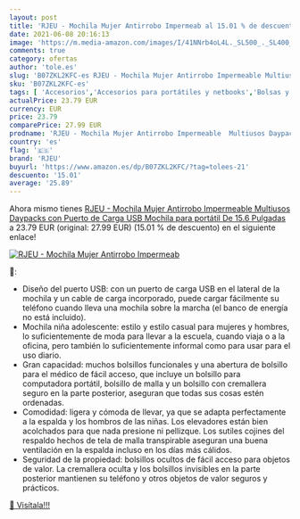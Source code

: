 ```yaml
---
layout: post
title: 'RJEU - Mochila Mujer Antirrobo Impermeab al 15.01 % de descuento'
date: 2021-06-08 20:16:13
image: 'https://m.media-amazon.com/images/I/41NNrb4oL4L._SL500_._SL400_.jpg'
comments: true
category: ofertas
author: 'tole.es'
slug: 'B07ZKL2KFC-es RJEU - Mochila Mujer Antirrobo Impermeable Multiusos...'
sku: 'B07ZKL2KFC-es'
tags: [ 'Accesorios','Accesorios para portátiles y netbooks','Bolsas y fundas para portátiles y netbooks','Informática','Mochilas para portátiles y netbooks','mochila','rjeu', ]
actualPrice: 23.79 EUR
currency: EUR
price: 23.79
comparePrice: 27.99 EUR
prodname: 'RJEU - Mochila Mujer Antirrobo Impermeable  Multiusos Daypacks con Puerto de Carga USB  Mochila para portátil De 15.6 Pulgadas'
country: 'es'
flag: '🇪🇸'
brand: 'RJEU'
buyurl: 'https://www.amazon.es/dp/B07ZKL2KFC/?tag=tolees-21'
descuento: '15.01'
average: '25.89'
---
```


Ahora mismo tienes [RJEU - Mochila Mujer Antirrobo Impermeable  Multiusos Daypacks con Puerto de Carga USB  Mochila para portátil De 15.6 Pulgadas](https://www.amazon.es/dp/B07ZKL2KFC/?tag=tolees-21) a 23.79 EUR (original: 27.99 EUR) (15.01 %  de descuento) en el siguiente enlace!

[![RJEU - Mochila Mujer Antirrobo Impermeab](https://m.media-amazon.com/images/I/41NNrb4oL4L._SL500_._SL400_.jpg)](https://www.amazon.es/dp/B07ZKL2KFC/?tag=tolees-21)

🔎:

- Diseño del puerto USB: con un puerto de carga USB en el lateral de la mochila y un cable de carga incorporado, puede cargar fácilmente su teléfono cuando lleva una mochila sobre la marcha (el banco de energía no está incluido).
- Mochila niña adolescente: estilo y estilo casual para mujeres y hombres, lo suficientemente de moda para llevar a la escuela, cuando viaja o a la oficina, pero también lo suficientemente informal como para usar para el uso diario.
- Gran capacidad: muchos bolsillos funcionales y una abertura de bolsillo para el médico de fácil acceso, que incluye un bolsillo para computadora portátil, bolsillo de malla y un bolsillo con cremallera seguro en la parte posterior, aseguran que todas sus cosas estén ordenadas.
- Comodidad: ligera y cómoda de llevar, ya que se adapta perfectamente a la espalda y los hombros de las niñas. Los elevadores están bien acolchados para que nada presione ni pellizque. Los sutiles cojines del respaldo hechos de tela de malla transpirable aseguran una buena ventilación en la espalda incluso en los días más cálidos.
- Seguridad de la propiedad: bolsillos ocultos de fácil acceso para objetos de valor. La cremallera oculta y los bolsillos invisibles en la parte posterior mantienen su teléfono y otros objetos de valor seguros y prácticos.

[🛒 Visítala!!!](https://www.amazon.es/dp/B07ZKL2KFC/?tag=tolees-21)
